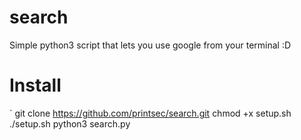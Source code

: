 # search
Simple python3 script that lets you use google from your terminal :D



# Install


`
git clone https://github.com/printsec/search.git
chmod +x setup.sh
./setup.sh
python3 search.py


